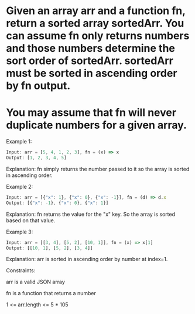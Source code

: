 # Given an array arr and a function fn, return a sorted array sortedArr. You can assume fn only returns numbers and those numbers determine the sort order of sortedArr. sortedArr must be sorted in ascending order by fn output.

# You may assume that fn will never duplicate numbers for a given array.

 

Example 1:
```js
Input: arr = [5, 4, 1, 2, 3], fn = (x) => x
Output: [1, 2, 3, 4, 5]
```
Explanation: fn simply returns the number passed to it so the array is sorted in ascending order.


Example 2:
```js
Input: arr = [{"x": 1}, {"x": 0}, {"x": -1}], fn = (d) => d.x
Output: [{"x": -1}, {"x": 0}, {"x": 1}]
```
Explanation: fn returns the value for the "x" key. So the array is sorted based on that value.


Example 3:
```js
Input: arr = [[3, 4], [5, 2], [10, 1]], fn = (x) => x[1]
Output: [[10, 1], [5, 2], [3, 4]]
```
Explanation: arr is sorted in ascending order by number at index=1. 
 

Constraints:

arr is a valid JSON array

fn is a function that returns a number

1 <= arr.length <= 5 * 105
